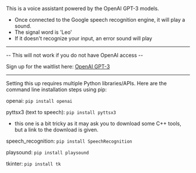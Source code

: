 This is a voice assistant powered by the OpenAI GPT-3 models.
- Once connected to the Google speech recognition engine, it will play a sound.
- The signal word is 'Leo'
- If it doesn't recognize your input, an error sound will play

***
-- This will not work if you do not have OpenAI access --

Sign up for the waitlist here: [OpenAI GPT-3](https://openai.com/api/)

***
Setting this up requires multiple Python libraries/APIs.
Here are the command line installation steps using pip:

openai:
```pip install openai```

pyttsx3 (text to speech):
```pip install pyttsx3```
 - this one is a bit tricky as it may ask you to download some C++ tools, but a link to the download is given.
 
speech_recognition:
```pip install SpeechRecognition```

playsound:
```pip install playsound```

tkinter:
```pip install tk```
